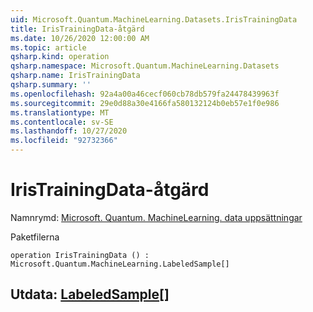```yaml
---
uid: Microsoft.Quantum.MachineLearning.Datasets.IrisTrainingData
title: IrisTrainingData-åtgärd
ms.date: 10/26/2020 12:00:00 AM
ms.topic: article
qsharp.kind: operation
qsharp.namespace: Microsoft.Quantum.MachineLearning.Datasets
qsharp.name: IrisTrainingData
qsharp.summary: ''
ms.openlocfilehash: 92a4a00a46cecf060cb78db579fa24478439963f
ms.sourcegitcommit: 29e0d88a30e4166fa580132124b0eb57e1f0e986
ms.translationtype: MT
ms.contentlocale: sv-SE
ms.lasthandoff: 10/27/2020
ms.locfileid: "92732366"
---
```

# <a name="iristrainingdata-operation"></a>IrisTrainingData-åtgärd

Namnrymd: [Microsoft. Quantum. MachineLearning. data uppsättningar](xref:Microsoft.Quantum.MachineLearning.Datasets)

Paketfilerna [](https://nuget.org/packages/)




```qsharp
operation IrisTrainingData () : Microsoft.Quantum.MachineLearning.LabeledSample[]
```


## <a name="output--labeledsample"></a>Utdata: [LabeledSample](xref:Microsoft.Quantum.MachineLearning.LabeledSample)[]

